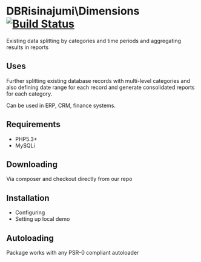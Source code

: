 DBRisinajumi\Dimensions [![Build Status](https://secure.travis-ci.org/DBRisinajumi/Dimensions.png?branch=master)](http://travis-ci.org/DBRisinajumi/Dimensions)
==============

Existing data splitting by categories and time periods and aggregating results in reports

Uses
------------

Further splitting existing database records with multi-level categories and also 
defining date range for each record and generate consolidated reports for each category.

Can be used in ERP, CRM, finance systems.

Requirements
------------

* PHP5.3+
* MySQLi

Downloading
------------

Via composer and checkout directly from our repo

Installation
------------

* Configuring
* Setting up local demo

Autoloading
-----------

Package works with any PSR-0 compliant autoloader

